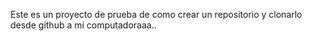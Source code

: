 Este es un proyecto de prueba de como crear un repositorio y clonarlo desde github a mi computadoraaa..